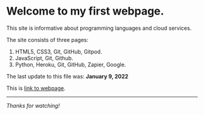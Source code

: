

# Welcome to my first webpage.
This site is informative about programming languages ​​and cloud services.


 The site consists of three pages:

1. HTML5, CSS3, Git, GitHub, Gitpod.
2. JavaScript, Git, Github.
3. Python, Heroku, Git, GitHub, Zapier, Google.

 The last update to this file was: **January 9, 2022**

 This is [link to webpage](https://satogako.github.io/my-full-template/).

-----
_Thanks for watching!_
